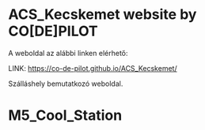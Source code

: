# ACS_Kecskemet website by CO[DE]PILOT

A weboldal az alábbi linken elérhető:

LINK:
https://co-de-pilot.github.io/ACS_Kecskemet/

Szálláshely bemutatkozó weboldal.
# M5_Cool_Station
